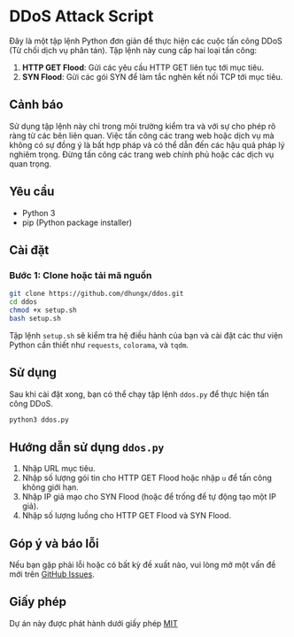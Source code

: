 # DDoS Attack Script

Đây là một tập lệnh Python đơn giản để thực hiện các cuộc tấn công DDoS (Từ chối dịch vụ phân tán). Tập lệnh này cung cấp hai loại tấn công:

1. **HTTP GET Flood**: Gửi các yêu cầu HTTP GET liên tục tới mục tiêu.
2. **SYN Flood**: Gửi các gói SYN để làm tắc nghẽn kết nối TCP tới mục tiêu.

## Cảnh báo

Sử dụng tập lệnh này chỉ trong môi trường kiểm tra và với sự cho phép rõ ràng từ các bên liên quan. Việc tấn công các trang web hoặc dịch vụ mà không có sự đồng ý là bất hợp pháp và có thể dẫn đến các hậu quả pháp lý nghiêm trọng. Đừng tấn công các trang web chính phủ hoặc các dịch vụ quan trọng.

## Yêu cầu

- Python 3
- pip (Python package installer)

## Cài đặt

### Bước 1: Clone hoặc tải mã nguồn

```bash
git clone https://github.com/dhungx/ddos.git
cd ddos
chmod +x setup.sh
bash setup.sh
```

Tập lệnh `setup.sh` sẽ kiểm tra hệ điều hành của bạn và cài đặt các thư viện Python cần thiết như `requests`, `colorama`, và `tqdm`.

## Sử dụng

Sau khi cài đặt xong, bạn có thể chạy tập lệnh `ddos.py` để thực hiện tấn công DDoS.

```bash
python3 ddos.py
```

## Hướng dẫn sử dụng `ddos.py`

1. Nhập URL mục tiêu.
2. Nhập số lượng gói tin cho HTTP GET Flood hoặc nhập `u` để tấn công không giới hạn.
3. Nhập IP giả mạo cho SYN Flood (hoặc để trống để tự động tạo một IP giả).
4. Nhập số lượng luồng cho HTTP GET Flood và SYN Flood.

## Góp ý và báo lỗi

Nếu bạn gặp phải lỗi hoặc có bất kỳ đề xuất nào, vui lòng mở một vấn đề mới trên [GitHub Issues](https://github.com/dhungx/ddos/issues).

## Giấy phép

Dự án này được phát hành dưới giấy phép [MIT](LICENSE)
